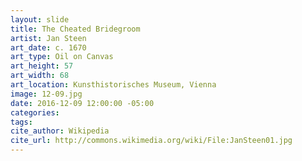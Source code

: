 ```yaml
---
layout: slide
title: The Cheated Bridegroom
artist: Jan Steen
art_date: c. 1670
art_type: Oil on Canvas
art_height: 57
art_width: 68
art_location: Kunsthistorisches Museum, Vienna
image: 12-09.jpg
date: 2016-12-09 12:00:00 -05:00
categories:
tags:
cite_author: Wikipedia
cite_url: http://commons.wikimedia.org/wiki/File:JanSteen01.jpg
---
```

